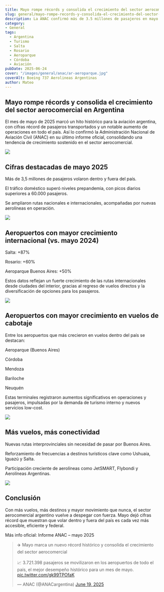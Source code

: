 ```yaml
---
title: Mayo rompe récords y consolida el crecimiento del sector aerocomercial enArgentina
slug: general/mayo-rompe-records-y-consolida-el-crecimiento-del-sector-aerocomercial-en-argentina
description: La ANAC confirmó más de 3.5 millones de pasajeros en mayo.
category: 
- General
tags:
  - Argentina
  - Turismo
  - Salta
  - Rosario
  - Aeroparque
  - Córdoba
  - Aviación
pubDate: 2025-06-24
cover: "/images/general/anac/ar-aeroparque.jpg"
coverAlt: Boeing 737 Aerolineas Argentinas
author: Mateo
---
```


## Mayo rompe récords y consolida el crecimiento del sector aerocomercial en Argentina

El mes de mayo de 2025 marcó un hito histórico para la aviación argentina, con cifras récord de pasajeros transportados y un notable aumento de operaciones en todo el país. Así lo confirmó la Administración Nacional de Aviación Civil (ANAC) en su último informe oficial, consolidando una tendencia de crecimiento sostenido en el sector aerocomercial.

![](/images/general/anac/anac1.jpg)

## Cifras destacadas de mayo 2025

Más de 3,5 millones de pasajeros volaron dentro y fuera del país.

El tráfico doméstico superó niveles prepandemia, con picos diarios superiores a 60.000 pasajeros.

Se ampliaron rutas nacionales e internacionales, acompañadas por nuevas aerolíneas en operación.

![](/images/general/anac/anac3.jpg)

## Aeropuertos con mayor crecimiento internacional (vs. mayo 2024)

Salta: +87%

Rosario: +60%

Aeroparque Buenos Aires: +50%

Estos datos reflejan un fuerte crecimiento de las rutas internacionales desde ciudades del interior, gracias al regreso de vuelos directos y la diversificación de opciones para los pasajeros.

![](/images/general/anac/anac4.jpg)

## Aeropuertos con mayor crecimiento en vuelos de cabotaje

Entre los aeropuertos que más crecieron en vuelos dentro del país se destacan:

Aeroparque (Buenos Aires)

Córdoba

Mendoza

Bariloche

Neuquén

Estas terminales registraron aumentos significativos en operaciones y pasajeros, impulsadas por la demanda de turismo interno y nuevos servicios low-cost.

![](/images/general/anac/anac5.jpg)

## Más vuelos, más conectividad

Nuevas rutas interprovinciales sin necesidad de pasar por Buenos Aires.

Reforzamiento de frecuencias a destinos turísticos clave como Ushuaia, Iguazú y Salta.

Participación creciente de aerolíneas como JetSMART, Flybondi y Aerolíneas Argentinas.

![](/images/general/anac/anac2.jpg)

## Conclusión

Con más vuelos, más destinos y mayor movimiento que nunca, el sector aerocomercial argentino vuelve a despegar con fuerza. Mayo dejó cifras récord que muestran que volar dentro y fuera del país es cada vez más accesible, eficiente y federal.

Más info oficial:
Informe ANAC – mayo 2025
<blockquote class="twitter-tweet"><p lang="es" dir="ltr">✈️ Mayo marca un nuevo récord histórico y consolida el crecimiento del sector aerocomercial<br><br>📈 3.721.398 pasajeros se movilizaron en los aeropuertos de todo el país, el mejor desempeño histórico para un mes de mayo. <a href="https://t.co/gk99TPOfaK">pic.twitter.com/gk99TPOfaK</a></p>&mdash; ANAC (@ANACargentina) <a href="https://twitter.com/ANACargentina/status/1935770853058527727?ref_src=twsrc%5Etfw">June 19, 2025</a></blockquote> <script async src="https://platform.twitter.com/widgets.js" charset="utf-8"></script>